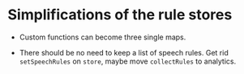 # Simplifications of the rule stores

* Custom functions can become three single maps.

* There should be no need to keep a list of speech rules. Get rid
  `setSpeechRules` on `store`, maybe move `collectRules` to analytics.

